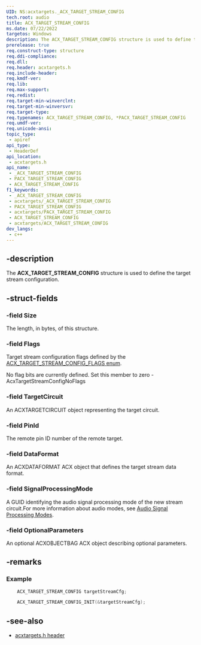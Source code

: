 ```yaml
---
UID: NS:acxtargets._ACX_TARGET_STREAM_CONFIG
tech.root: audio
title: ACX_TARGET_STREAM_CONFIG
ms.date: 07/22/2022
targetos: Windows
description: The ACX_TARGET_STREAM_CONFIG structure is used to define the target stream configuration. 
prerelease: true
req.construct-type: structure
req.ddi-compliance: 
req.dll: 
req.header: acxtargets.h
req.include-header: 
req.kmdf-ver: 
req.lib: 
req.max-support: 
req.redist: 
req.target-min-winverclnt: 
req.target-min-winversvr: 
req.target-type: 
req.typenames: ACX_TARGET_STREAM_CONFIG, *PACX_TARGET_STREAM_CONFIG
req.umdf-ver: 
req.unicode-ansi: 
topic_type:
 - apiref
api_type:
 - HeaderDef
api_location:
 - acxtargets.h
api_name:
 - _ACX_TARGET_STREAM_CONFIG
 - PACX_TARGET_STREAM_CONFIG
 - ACX_TARGET_STREAM_CONFIG
f1_keywords:
 - _ACX_TARGET_STREAM_CONFIG
 - acxtargets/_ACX_TARGET_STREAM_CONFIG
 - PACX_TARGET_STREAM_CONFIG
 - acxtargets/PACX_TARGET_STREAM_CONFIG
 - ACX_TARGET_STREAM_CONFIG
 - acxtargets/ACX_TARGET_STREAM_CONFIG
dev_langs:
 - c++
---
```


## -description

The **ACX_TARGET_STREAM_CONFIG** structure is used to define the target stream configuration. 

## -struct-fields

### -field Size

The length, in bytes, of this structure.

### -field Flags

Target stream configuration flags defined by the [ACX_TARGET_STREAM_CONFIG_FLAGS enum](ne-acxtargets-acx_target_stream_config_flags.md). 

No flag bits are currently defined. Set this member to zero - AcxTargetStreamConfigNoFlags

### -field TargetCircuit

An ACXTARGETCIRCUIT object representing the target circuit.

### -field PinId

The remote pin ID number of the remote target.

### -field DataFormat

An ACXDATAFORMAT ACX object that defines the target stream data format.

### -field SignalProcessingMode

A GUID identifying the audio signal processing mode of the new stream circuit.For more information about
audio modes, see [Audio Signal Processing Modes](/windows-hardware/drivers/audio/audio-signal-processing-modes).

### -field OptionalParameters

An optional ACXOBJECTBAG ACX object describing optional parameters.

## -remarks

### Example

```cpp
    ACX_TARGET_STREAM_CONFIG targetStreamCfg;

    ACX_TARGET_STREAM_CONFIG_INIT(&targetStreamCfg);
```

## -see-also

- [acxtargets.h header](index.md)

